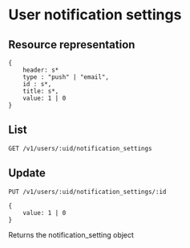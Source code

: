 # User notification settings

## Resource representation

    {
        header: s*
        type : "push" | "email",
        id : s*,
        title: s*,
        value: 1 | 0
    }

## List

    GET /v1/users/:uid/notification_settings

## Update

    PUT /v1/users/:uid/notification_settings/:id

    {
        value: 1 | 0
    }


Returns the notification_setting object